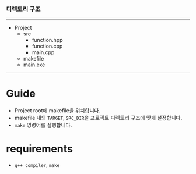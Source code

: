 ### 디렉토리 구조
<hr>

- Project
  - src
    - function.hpp
    - function.cpp
    - main.cpp
  - makefile
  - main.exe

<hr>

# Guide
- Project root에 makefile을 위치합니다.
- makefile 내의 `TARGET`, `SRC_DIR`을 프로젝트 디렉토리 구조에 맞게 설정합니다.
- `make` 명령어를 실행합니다.

# requirements
- `g++ compiler`, `make`
